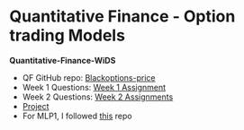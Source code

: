 # Quantitative Finance - Option trading Models
**Quantitative-Finance-WiDS**
- QF GitHub repo: [Blackoptions-price](https://github.com/Amish462004/Blackoptions-price)
- Week 1 Questions: [Week 1 Assignment](https://github.com/Amish462004/Blackoptions-price/tree/main/Week%201%20Assignment)
- Week 2 Questions: [Week 2 Assignments](https://github.com/Amish462004/Blackoptions-price/tree/main/Week%202%20Assignments)
- [Project](https://github.com/shoryasethia/QF_WiDS/tree/main/Project)
- For MLP1, I followed [this](https://github.com/ycm/cs230-proj/tree/master/mlp1) repo
